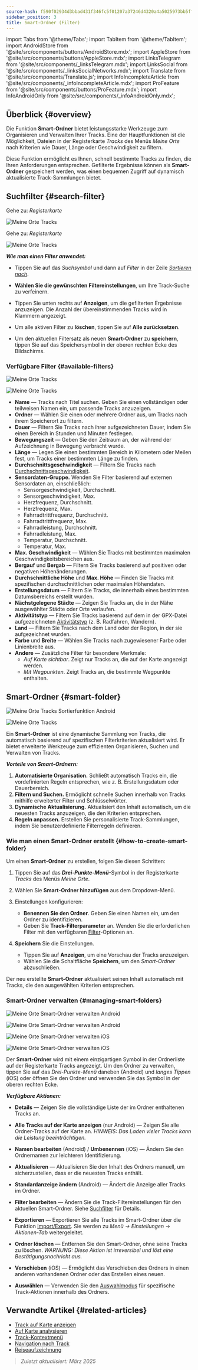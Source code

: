 ```yaml
---
source-hash: f590f02934d3bbad431f346fc5f01207a37246d4320a4a5025973bb5ff373b63
sidebar_position: 3
title: Smart-Ordner (Filter)
---
```

import Tabs from '@theme/Tabs';
import TabItem from '@theme/TabItem';
import AndroidStore from '@site/src/components/buttons/AndroidStore.mdx';
import AppleStore from '@site/src/components/buttons/AppleStore.mdx';
import LinksTelegram from '@site/src/components/_linksTelegram.mdx';
import LinksSocial from '@site/src/components/_linksSocialNetworks.mdx';
import Translate from '@site/src/components/Translate.js';
import InfoIncompleteArticle from '@site/src/components/_infoIncompleteArticle.mdx';
import ProFeature from '@site/src/components/buttons/ProFeature.mdx';
import InfoAndroidOnly from '@site/src/components/_infoAndroidOnly.mdx';



## Überblick {#overview}

Die Funktion **Smart-Ordner** bietet leistungsstarke Werkzeuge zum Organisieren und Verwalten Ihrer Tracks. Eine der Hauptfunktionen ist die Möglichkeit, Dateien in der Registerkarte *Tracks* des Menüs *Meine Orte* nach Kriterien wie Dauer, Länge oder Geschwindigkeit zu filtern.

Diese Funktion ermöglicht es Ihnen, schnell bestimmte Tracks zu finden, die Ihren Anforderungen entsprechen. Gefilterte Ergebnisse können als **Smart-Ordner** gespeichert werden, was einen bequemen Zugriff auf dynamisch aktualisierte Track-Sammlungen bietet.


## Suchfilter {#search-filter}

<Tabs groupId="operating-systems" queryString="operating-systems">

<TabItem value="android" label="Android">

Gehe zu: *<Translate android="true" ids="shared_string_menu,shared_string_my_places,shared_string_gpx_files"/> Registerkarte*

![Meine Orte Tracks](@site/static/img/personal/tracks/my_places_tracks_filter_2_andr.png)

</TabItem>

<TabItem value="ios" label="iOS">

Gehe zu: *<Translate ios="true" ids="shared_string_menu,shared_string_my_places,shared_string_gpx_tracks"/> Registerkarte*

![Meine Orte Tracks](@site/static/img/personal/tracks/my_places_tracks_filter_ios.png)

</TabItem>

</Tabs>

***Wie man einen Filter anwendet:***

- Tippen Sie auf das *Suchsymbol* und dann auf *Filter* in der Zeile [*Sortieren nach*](./manage-tracks.md#sort-by).

- **Wählen Sie die gewünschten Filtereinstellungen**, um Ihre Track-Suche zu verfeinern.

- Tippen Sie unten rechts auf **Anzeigen**, um die gefilterten Ergebnisse anzuzeigen. Die Anzahl der übereinstimmenden Tracks wird in Klammern angezeigt.

- Um alle aktiven Filter zu **löschen**, tippen Sie auf **Alle zurücksetzen**.

- Um den aktuellen Filtersatz als neuen **Smart-Ordner** zu **speichern**, tippen Sie auf das Speichersymbol in der oberen rechten Ecke des Bildschirms.


### Verfügbare Filter {#available-filters}

<Tabs groupId="operating-systems" queryString="operating-systems">

<TabItem value="android" label="Android">

![Meine Orte Tracks](@site/static/img/personal/tracks/my_places_tracks_filter_andr.png)

</TabItem>

<TabItem value="ios" label="iOS">

![Meine Orte Tracks](@site/static/img/personal/tracks/my_places_tracks_filter_2_ios.png)

</TabItem>

</Tabs>

- **Name** — Tracks nach Titel suchen. Geben Sie einen vollständigen oder teilweisen Namen ein, um passende Tracks anzuzeigen.
- **Ordner** — Wählen Sie einen oder mehrere Ordner aus, um Tracks nach ihrem Speicherort zu filtern.
- **Dauer** — Filtern Sie Tracks nach ihrer aufgezeichneten Dauer, indem Sie einen Bereich in Stunden und Minuten festlegen.
- **Bewegungszeit** — Geben Sie den Zeitraum an, der während der Aufzeichnung in Bewegung verbracht wurde.
- **Länge** — Legen Sie einen bestimmten Bereich in Kilometern oder Meilen fest, um Tracks einer bestimmten Länge zu finden.
- **Durchschnittsgeschwindigkeit** — Filtern Sie Tracks nach [Durchschnittsgeschwindigkeit](../../widgets/info-widgets.md#average-speed).
- **Sensordaten-Gruppe.**
    Wenden Sie Filter basierend auf externen Sensordaten an, einschließlich:
    - Sensorgeschwindigkeit, Durchschnitt.
    - Sensorgeschwindigkeit, Max.
    - Herzfrequenz, Durchschnitt.
    - Herzfrequenz, Max.
    - Fahrradtrittfrequenz, Durchschnitt.
    - Fahrradtrittfrequenz, Max.
    - Fahrradleistung, Durchschnitt.
    - Fahrradleistung, Max.
    - Temperatur, Durchschnitt.
    - Temperatur, Max.
- **Max. Geschwindigkeit** — Wählen Sie Tracks mit bestimmten maximalen Geschwindigkeitsbereichen aus.
- **Bergauf** und **Bergab** — Filtern Sie Tracks basierend auf positiven oder negativen Höhenänderungen.
- **Durchschnittliche Höhe** und **Max. Höhe** — Finden Sie Tracks mit spezifischen durchschnittlichen oder maximalen Höhendaten.
- **Erstellungsdatum** — Filtern Sie Tracks, die innerhalb eines bestimmten Datumsbereichs erstellt wurden.
- **Nächstgelegene Städte** — Zeigen Sie Tracks an, die in der Nähe ausgewählter Städte oder Orte verlaufen.
- **Aktivitätstyp** — Filtern Sie Tracks basierend auf dem in der GPX-Datei aufgezeichneten [Aktivitätstyp](../../map/tracks/track-context-menu.md#track-information-activity) (z. B. Radfahren, Wandern).
- **Land** — Filtern Sie Tracks nach dem Land oder der Region, in der sie aufgezeichnet wurden.
- **Farbe** und **Breite** — Wählen Sie Tracks nach zugewiesener Farbe oder Linienbreite aus.
- **Andere** — Zusätzliche Filter für besondere Merkmale:
    - *Auf Karte sichtbar*. Zeigt nur Tracks an, die auf der Karte angezeigt werden.
    - *Mit Wegpunkten*. Zeigt Tracks an, die bestimmte Wegpunkte enthalten.


## Smart-Ordner {#smart-folder}

<Tabs groupId="operating-systems" queryString="operating-systems">

<TabItem value="android" label="Android">

![Meine Orte Tracks Sortierfunktion Android](@site/static/img/personal/tracks/my_places_smart_folder_andr.png)

</TabItem>

<TabItem value="ios" label="iOS">

![Meine Orte Tracks](@site/static/img/personal/tracks/my_places_smart_folder_ios.png)

</TabItem>

</Tabs>

Ein **Smart-Ordner** ist eine dynamische Sammlung von Tracks, die automatisch basierend auf spezifischen Filterkriterien aktualisiert wird. Er bietet erweiterte Werkzeuge zum effizienten Organisieren, Suchen und Verwalten von Tracks.

***Vorteile von Smart-Ordnern:***

1. **Automatisierte Organisation.**
    Schließt automatisch Tracks ein, die vordefinierten Regeln entsprechen, wie z. B. Erstellungsdatum oder Dauerbereich.
2. **Filtern und Suchen.**
    Ermöglicht schnelle Suchen innerhalb von Tracks mithilfe erweiterter Filter und Schlüsselwörter.
3. **Dynamische Aktualisierung.**
    Aktualisiert den Inhalt automatisch, um die neuesten Tracks anzuzeigen, die den Kriterien entsprechen.
4. **Regeln anpassen.**
    Erstellen Sie personalisierte Track-Sammlungen, indem Sie benutzerdefinierte Filterregeln definieren.


### Wie man einen Smart-Ordner erstellt {#how-to-create-smart-folder}

Um einen **Smart-Ordner** zu erstellen, folgen Sie diesen Schritten:

1. Tippen Sie auf das ***Drei-Punkte-Menü***-Symbol in der Registerkarte *Tracks* des Menüs *Meine Orte*.

2. Wählen Sie **Smart-Ordner hinzufügen** aus dem Dropdown-Menü.

3. Einstellungen konfigurieren:
   - **Benennen Sie den Ordner**. Geben Sie einen Namen ein, um den Ordner zu identifizieren.
   - Geben Sie **Track-Filterparameter** an. Wenden Sie die erforderlichen Filter mit den verfügbaren [Filter](#available-filters)-Optionen an.

4. **Speichern** Sie die Einstellungen.
    - Tippen Sie auf **Anzeigen**, um eine Vorschau der Tracks anzuzeigen.
    - Wählen Sie die Schaltfläche **Speichern**, um den *Smart-Ordner* abzuschließen.

Der neu erstellte **Smart-Ordner** aktualisiert seinen Inhalt automatisch mit Tracks, die den ausgewählten Kriterien entsprechen.


### Smart-Ordner verwalten {#managing-smart-folders}

<Tabs groupId="operating-systems" queryString="operating-systems">

<TabItem value="android" label="Android">

![Meine Orte Smart-Ordner verwalten Android](@site/static/img/personal/tracks/my_places_smart_folder_2-1_andr.png)

![Meine Orte Smart-Ordner verwalten Android](@site/static/img/personal/tracks/my_places_smart_folder_3_andr.png)

</TabItem>

<TabItem value="ios" label="iOS">

![Meine Orte Smart-Ordner verwalten iOS](@site/static/img/personal/tracks/folder_menu_2_ios.png)

![Meine Orte Smart-Ordner verwalten iOS](@site/static/img/personal/tracks/my_places_smart_folder_2_ios.png)

</TabItem>

</Tabs>

Der **Smart-Ordner** wird mit einem einzigartigen Symbol in der Ordnerliste auf der Registerkarte Tracks angezeigt. Um den Ordner zu verwalten, tippen Sie auf das *Drei-Punkte-Menü* daneben (Android) und *langes Tippen* (iOS) oder öffnen Sie den Ordner und verwenden Sie das Symbol in der oberen rechten Ecke.

***Verfügbare Aktionen:***

- **Details** — Zeigen Sie die vollständige Liste der im Ordner enthaltenen Tracks an.

- **Alle Tracks auf der Karte anzeigen** (nur Android) — Zeigen Sie alle Ordner-Tracks auf der Karte an.
    *HINWEIS: Das Laden vieler Tracks kann die Leistung beeinträchtigen.*

- **Namen bearbeiten** (Android) / **Umbenennen** (iOS) — Ändern Sie den Ordnernamen zur leichteren Identifizierung.

- **Aktualisieren** — Aktualisieren Sie den Inhalt des Ordners manuell, um sicherzustellen, dass er die neuesten Tracks enthält.

- **Standardanzeige ändern** (Android) — Ändert die Anzeige aller Tracks im Ordner.

- **Filter bearbeiten** — Ändern Sie die Track-Filtereinstellungen für den aktuellen Smart-Ordner. Siehe [Suchfilter](#search-filter) für Details.

- **Exportieren** — Exportieren Sie alle Tracks im Smart-Ordner über die Funktion [Import/Export](../../personal/import-export.md). Sie werden zu *Menü → Einstellungen → Aktionen-Tab* weitergeleitet.

- **Ordner löschen** — Entfernen Sie den Smart-Ordner, ohne seine Tracks zu löschen.
    *WARNUNG: Diese Aktion ist irreversibel und löst eine Bestätigungsnachricht aus.*

- **Verschieben** (iOS) — Ermöglicht das Verschieben des Ordners in einen anderen vorhandenen Ordner oder das Erstellen eines neuen.

- **Auswählen** — Verwenden Sie den [Auswahlmodus](./manage-tracks.md#selection-mode) für spezifische Track-Aktionen innerhalb des Ordners.


## Verwandte Artikel {#related-articles}

- [Track auf Karte anzeigen](../../map/tracks/index.md)
- [Auf Karte analysieren](../../map/tracks/index.md#analyze-track-on-map)
- [Track-Kontextmenü](../../map/tracks/track-context-menu.md)
- [Navigation nach Track](../../navigation/setup/gpx-navigation.md)
- [Reiseaufzeichnung](../../plugins/trip-recording.md)

> *Zuletzt aktualisiert: März 2025*